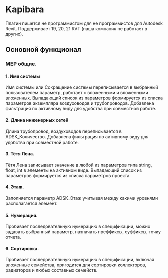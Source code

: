 # Kapibara
Плагин пишется не программистом для не программистов для Autodesk Revit.
Поддерживает 19, 20, 21 RVT (наша компания не работает в других).

## Основной функционал
### MEP общие.
#### 1. Имя системы
  Имя системы или Сокращение системы перепиcывается в выбранный пользователем параметр, работает с вложенными и вложенными вложенных.
  Выпадающий список из параметров формируется из списка параметров экземпляра воздуховодов и трубопроводов.
  Добавлена фильтрация по активному виду для удобства при совместной работе.
#### 2. Длина инженерных сетей
  Длина трубопровод, воздуховодов переписывается в ADSK_Количество.
  Добавлена фильтрация по активному виду для удобства при совместной работе.
#### 3. Тётя Лена.
  Тётя Лена записывает значение в любой из параметров типа string, float, int в элементы на активном виде.
  Выпадающий список из параметров формируется из списка параметров проекта.
#### 4. Этаж.
  Заполняется параметр ADSK_Этаж учитывая между какими уровнями располагается элемент.
#### 5. Нумерация.
  Пробивает последовательную нумерацию в спецификации, можно задавать выбранный параметр, назначать преффиксы, суффиксы, точку отчета.
#### 6. Сортировка.
  Пробивает последовательную нумерацию в спецификации, включая вложенные семейства, пригодится для сортировки коллекторов, радиаторов и любых составных семейств.
  

  
  


  


